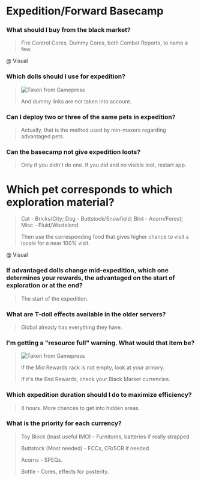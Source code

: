 # Expedition/Forward Basecamp

### What should I buy from the black market?

> Fire Control Cores, Dummy Cores, both Combat Reports, to name a few.

@ Visual

### Which dolls should I use for expedition?

> ![](https://gamepress.gg/girlsfrontline/sites/girlsfrontline/files/inline-images/expedition-advantaged-dolls_0.jpg "Taken from Gamepress")
>
> And dummy links are not taken into account.

### Can I deploy two or three of the same pets in expedition?

> Actually, that is the method used by min-maxers regarding advantaged pets.

### Can the basecamp not give expedition loots?

> Only if you didn't do one. If you did and no visible loot, restart app.

# Which pet corresponds to which exploration material?

> Cat - Bricks/City; Dog - Buttstock/Snowfield; Bird - Acorn/Forest; Misc - Fluid/Wasteland
>
> Then use the corresponding food that gives higher chance to visit a locale for a near 100% visit.

@ Visual

### If advantaged dolls change mid-expedition, which one determines your rewards, the advantaged on the start of exploration or at the end?

> The start of the expedition.

### What are T-doll effects available in the older servers?

> Global already has everything they have.

### I'm getting a "resource full" warning. What would that item be?

> ![](https://gamepress.gg/girlsfrontline/sites/girlsfrontline/files/inline-images/expedition-loot-rack.jpg "Taken from Gamepress")
>
> If the Mid Rewards rack is not empty, look at your armory.
>
> If it's the End Rewards, check your Black Market currencies.

### Which expedition duration should I do to maximize efficiency?

> 8 hours. More chances to get into hidden areas.

### What is the priority for each currency?

> Toy Block (least useful IMO) - Furnitures, batteries if really strapped.
>
> Buttstock (Most needed) - FCCs, CR/SCR if needed.
>
> Acorns - SPEQs.
>
> Bottle - Cores, effects for posterity.